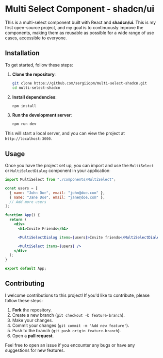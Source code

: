 # Multi Select Component - shadcn/ui

This is a multi-select component built with React and **shadcn/ui**. This is my first open-source project, and my goal is to continuously improve the components, making them as reusable as possible for a wide range of use cases, accessible to everyone.

## Installation

To get started, follow these steps:

1. **Clone the repository**:

   ```bash
   git clone https://github.com/sergiiopm/multi-select-shadcn.git
   cd multi-select-shadcn
   ```

2. **Install dependencies**:

   ```bash
   npm install
   ```

3. **Run the development server**:
   ```bash
   npm run dev
   ```

This will start a local server, and you can view the project at `http://localhost:3000`.

## Usage

Once you have the project set up, you can import and use the `MultiSelect` or `MultiSelectDialog` component in your application:

```jsx
import MultiSelect from "./components/MultiSelect";

const users = [
  { name: "John Doe", email: "john@doe.com" },
  { name: "Jane Doe", email: "jane@doe.com" },
  // Add more users
];

function App() {
  return (
    <div>
      <h1>Invite Friends</h1>

      <MultiSelectDialog items={users}>Invite friends</MultiSelectDialog>

      <MultiSelect items={users} />
    </div>
  );
}

export default App;
```

## Contributing

I welcome contributions to this project! If you'd like to contribute, please follow these steps:

1. **Fork** the repository.
2. Create a new branch (`git checkout -b feature-branch`).
3. Make your changes.
4. Commit your changes (`git commit -m 'Add new feature'`).
5. Push to the branch (`git push origin feature-branch`).
6. Open a **pull request**.

Feel free to open an issue if you encounter any bugs or have any suggestions for new features.

